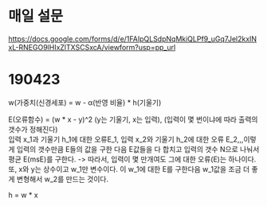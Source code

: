# 매일 설문
https://docs.google.com/forms/d/e/1FAIpQLSdpNqMkiQLPf9_uGq7Jel2kxINxL-RNEGO9lHIxZlTXSCSxcA/viewform?usp=pp_url

# 190423
w(가중치(신경세포) = w - α(반영 비율) * h(기울기)  

E(오류함수) = (w * x - y)^2 (y는 기울기, x는 입력), (입력이 몇 번이냐에 따라 출력의 갯수가 정해진다)    
입력 x_1과 기울기 h_1에 대한 오류E_1, 입력 x_2와 기울기 h_2에 대한 오류 E_2,,,이렇게 입력의 갯수만큼 E들의 값을 구한 다음 E값들을 다 합치고 입력의 갯수 N으로 나눠서 평균 E(msE)를 구한다. -> 따라서, 입력이 몇 만개여도 그에 대한 오류(E)는 하나이다.  
또, x와 y는 상수이고 w_1만 변수이다. 이 w_1에 대한 E를 구한다음 w_1값을 조금 더 좋게 변형해서 w_2를 만드는 것이다. 

h = w * x  
